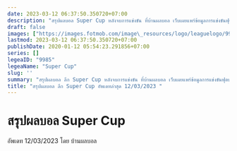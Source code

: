 ```yaml
---
date: 2023-03-12 06:37:50.350720+07:00
description: "สรุปผลบอล Super Cup หลังจบการแข่งขัน ที่บ้านผลบอล เว็บเผยแพร่ข้อมูลการแข่งขันฟุตบอลที่เชื่อถือได้ และ อัพเดทไวที่สุด"
draft: false
images: ["https://images.fotmob.com/image\_resources/logo/leaguelogo/9985.png"]
lastmod: 2023-03-12 06:37:50.350720+07:00
publishDate: 2020-01-12 05:54:23.291856+07:00
series: []
legeaID: "9985"
legeaName: "Super Cup"
slug: ''
summary: "สรุปผลบอล ลีก Super Cup หลังจบการแข่งขัน ที่บ้านผลบอล เว็บเผยแพร่ข้อมูลการแข่งขันฟุตบอลที่เชื่อถือได้ และ อัพเดทไวที่สุด"
title: "สรุปผลบอล ลีก Super Cup อัพเดทล่าสุด 12/03/2023 "
---
```


# สรุปผลบอล Super Cup
อัพเดท 12/03/2023 โดย บ้านผลบอล

